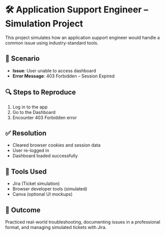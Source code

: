 # 🛠️ Application Support Engineer – Simulation Project

This project simulates how an application support engineer would handle a common issue using industry-standard tools.

## 📌 Scenario

- **Issue**: User unable to access dashboard
- **Error Message**: 403 Forbidden – Session Expired

## 🔍 Steps to Reproduce

1. Log in to the app
2. Go to the Dashboard
3. Encounter 403 Forbidden error

## ✅ Resolution

- Cleared browser cookies and session data
- User re-logged in
- Dashboard loaded successfully


## 🧰 Tools Used

- Jira (Ticket simulation)
- Browser developer tools (simulated)
- Canva (optional UI mockups)

## 🎯 Outcome

Practiced real-world troubleshooting, documenting issues in a professional format, and managing simulated tickets with Jira.
